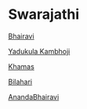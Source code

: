 # Swarajathi

[Bhairavi](https://drive.google.com/file/d/1yWH3fAej8hhtbcnyiRaHxEs2S8qkqW_a/view?usp=share_link) 

[Yadukula Kambhoji]() 

[Khamas]() 

[Bilahari]() 

[AnandaBhairavi]() 


